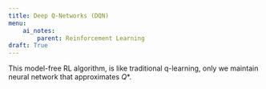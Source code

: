 ```yaml
---
title: Deep Q-Networks (DQN)
menu:
    ai_notes:
        parent: Reinforcement Learning
draft: True
---
```


This model-free RL algorithm, is like traditional q-learning, only we maintain neural network that approximates $Q*$. 


